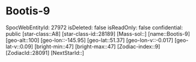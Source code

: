 ﻿---
location: [51.37,-145.95,100]
type: Station
tags:
- astro/Star

---

# Bootis-9

SpocWebEntityId: 27972
isDeleted: false
isReadOnly: false
confidential: public
[star-class::A8]
[star-class-id::28189]
[Mass-sol::]
[name::Bootis-9]
[geo-alt::100]
[geo-lon::-145.95]
[geo-lat::51.37]
[geo-lon-v::-0.017]
[geo-lat-v::0.09]
[bright-min::47]
[bright-max::47]
[Zodiac-index::9]
[ZodiacId::28091]
[NextStarId::]

